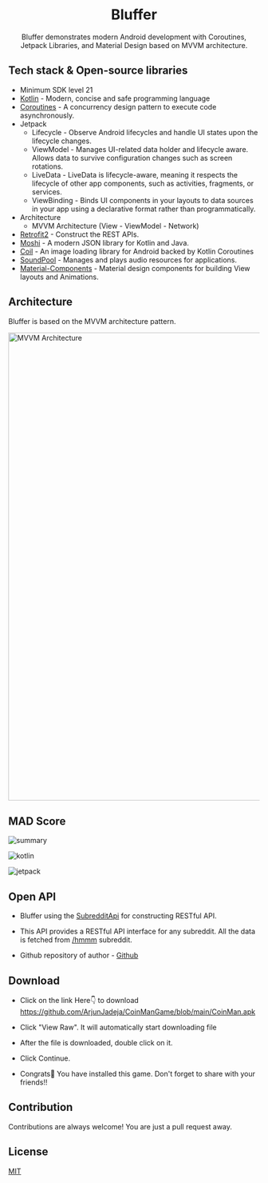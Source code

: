 <h1 align="center">Bluffer</h1>

<p align="center">  
Bluffer demonstrates modern Android development with Coroutines, Jetpack Libraries, and Material Design based on MVVM architecture.
</p>


## Tech stack & Open-source libraries
- Minimum SDK level 21
- [Kotlin](https://kotlinlang.org/) - Modern, concise and safe programming language
- [Coroutines](https://github.com/Kotlin/kotlinx.coroutines) - A concurrency design pattern to execute code asynchronously.
- Jetpack
  - Lifecycle - Observe Android lifecycles and handle UI states upon the lifecycle changes.
  - ViewModel - Manages UI-related data holder and lifecycle aware. Allows data to survive configuration changes such as screen rotations.
  - LiveData - LiveData is lifecycle-aware, meaning it respects the lifecycle of other app components, such as activities, fragments, or services.
  - ViewBinding - Binds UI components in your layouts to data sources in your app using a declarative format rather than programmatically.
- Architecture
  - MVVM Architecture (View - ViewModel - Network)
- [Retrofit2](https://github.com/square/retrofit) - Construct the REST APIs.
- [Moshi](https://github.com/square/moshi/) - A modern JSON library for Kotlin and Java.
- [Coil](https://github.com/coil-kt/coil) - An image loading library for Android backed by Kotlin Coroutines
- [SoundPool](https://developer.android.com/reference/android/media/SoundPool) - Manages and plays audio resources for applications.
- [Material-Components](https://github.com/material-components/material-components-android) - Material design components for building View layouts and Animations.


## Architecture
Bluffer is based on the MVVM architecture pattern.

<img width="936" alt="MVVM Architecture" src="https://user-images.githubusercontent.com/81246797/175111562-b1810235-3e5e-403e-a6c2-d917b56ca45b.png">


## MAD Score

![summary](https://user-images.githubusercontent.com/81246797/175074332-21e64a45-88b6-4ec0-a005-92e7969e6035.png)

![kotlin](https://user-images.githubusercontent.com/81246797/175074396-c2b31794-d699-4ad7-b65a-a322f9824683.png)

![jetpack](https://user-images.githubusercontent.com/81246797/175074250-5938a9f0-766d-4b2f-9965-f8fdce09d207.png)


## Open API

- Bluffer using the [SubredditApi](https://meme-api.herokuapp.com/gimme/hmmm) for constructing RESTful API.<br>

- This API provides a RESTful API interface for any subreddit. All the data is fetched from [/hmmm](https://www.reddit.com/r/hmmm/) subreddit.

- Github repository of author - [Github](https://github.com/D3vd/Meme_Api)


## Download

- Click on the link Here👇 to download
https://github.com/ArjunJadeja/CoinManGame/blob/main/CoinMan.apk

- Click "View Raw". It will automatically start downloading file

- After the file is downloaded, double click on it.

- Click Continue.

- Congrats🥳 You have installed this game. Don't forget to share with your friends!! 


## Contribution

Contributions are always welcome! You are just a pull request away.


## License

[MIT](https://choosealicense.com/licenses/mit/)
